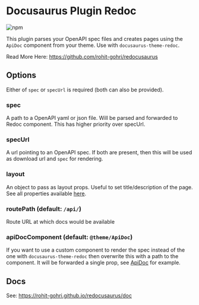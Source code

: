 # Docusaurus Plugin Redoc

![npm](https://img.shields.io/npm/v/docusaurus-plugin-redoc?style=flat-square)

This plugin parses your OpenAPI spec files and creates pages using the `ApiDoc` component from your theme. Use with `docusaurus-theme-redoc`.

Read More Here: <https://github.com/rohit-gohri/redocusaurus>

## Options

Either of `spec` or `specUrl` is required (both can also be provided).

### spec

A path to a OpenAPI yaml or json file. Will be parsed and forwarded to Redoc component. This has higher priority over specUrl.

### specUrl

A url pointing to an OpenAPI spec. If both are present, then this will be used as download url and `spec` for rendering.

### layout

An object to pass as layout props. Useful to set title/description of the page. See all properties available [here](https://github.com/rohit-gohri/redocusaurus/blob/main/packages/docusaurus-plugin-redoc/src/options.ts#L3).

### routePath (default: `/api/`)

Route URL at which docs would be available

### apiDocComponent (default: `@theme/ApiDoc`)

If you want to use a custom component to render the spec instead of the one with `docusaurus-theme-redoc` then overwrite this with a path to the component.
It will be forwarded a single prop, see [ApiDoc](https://github.com/rohit-gohri/redocusaurus/blob/main/packages/docusaurus-theme-redoc/src/theme/ApiDoc/ApiDoc.tsx) for example.

## Docs

See: <https://rohit-gohri.github.io/redocusaurus/doc>
